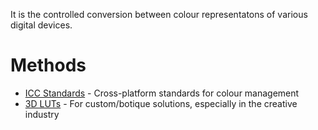 It is the controlled conversion between colour representatons of various digital devices.

# Methods
- [ICC Standards](International%20Colour%20Consortium.md)  - Cross-platform standards for colour management
- [3D LUTs](3D%20LUTs.md) - For custom/botique solutions, especially in the creative industry